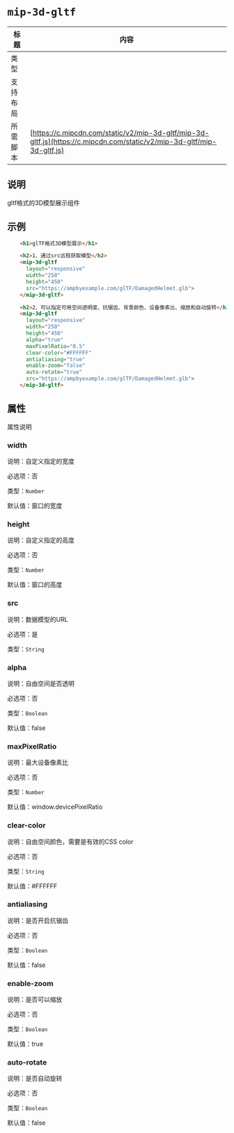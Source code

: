 # `mip-3d-gltf`

标题|内容
----|----
类型|
支持布局|
所需脚本| [https://c.mipcdn.com/static/v2/mip-3d-gltf/mip-3d-gltf.js](https://c.mipcdn.com/static/v2/mip-3d-gltf/mip-3d-gltf.js)

## 说明

gltf格式的3D模型展示组件

## 示例

```html
    <h1>glTF格式3D模型展示</h1>

    <h2>1、通过src远程获取模型</h2>
    <mip-3d-gltf
      layout="responsive"
      width="250"
      height="450"
      src="https://ampbyexample.com/glTF/DamagedHelmet.glb">
    </mip-3d-gltf>

    <h2>2、可以指定可用空间透明度、抗锯齿、背景颜色、设备像素比、缩放和自动旋转</h2>
    <mip-3d-gltf
      layout="responsive"
      width="250"
      height="450"
      alpha="true"
      maxPixelRatio="0.5"
      clear-color="#FFFFFF"
      antialiasing="true"
      enable-zoom="false"
      auto-rotate="true"
      src="https://ampbyexample.com/glTF/DamagedHelmet.glb">
    </mip-3d-gltf>
```

## 属性

属性说明

### width

说明：自定义指定的宽度

必选项：否

类型：`Number`

默认值：窗口的宽度

### height

说明：自定义指定的高度

必选项：否

类型：`Number`

默认值：窗口的高度

### src

说明：数据模型的URL

必选项：是

类型：`String`

### alpha

说明：自由空间是否透明

必选项：否

类型：`Boolean`

默认值：false

### maxPixelRatio

说明：最大设备像素比

必选项：否

类型：`Number`

默认值：window.devicePixelRatio

### clear-color

说明：自由空间颜色，需要是有效的CSS color

必选项：否

类型：`String`

默认值：#FFFFFF

### antialiasing

说明：是否开启抗锯齿

必选项：否

类型：`Boolean`

默认值：false

### enable-zoom

说明：是否可以缩放

必选项：否

类型：`Boolean`

默认值：true

### auto-rotate

说明：是否自动旋转

必选项：否

类型：`Boolean`

默认值：false